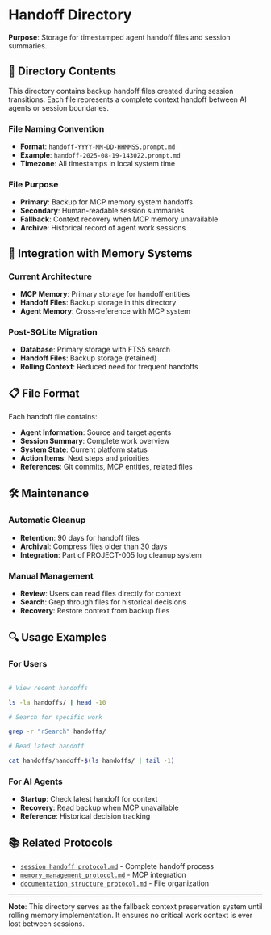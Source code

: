 # Handoff Directory

**Purpose**: Storage for timestamped agent handoff files and session summaries.

## 📁 **Directory Contents**

This directory contains backup handoff files created during session transitions. Each file represents a complete context handoff between AI agents or session boundaries.

### **File Naming Convention**

- **Format**: `handoff-YYYY-MM-DD-HHMMSS.prompt.md`
- **Example**: `handoff-2025-08-19-143022.prompt.md`
- **Timezone**: All timestamps in local system time

### **File Purpose**

- **Primary**: Backup for MCP memory system handoffs
- **Secondary**: Human-readable session summaries
- **Fallback**: Context recovery when MCP memory unavailable
- **Archive**: Historical record of agent work sessions

## 🔄 **Integration with Memory Systems**

### **Current Architecture**

- **MCP Memory**: Primary storage for handoff entities
- **Handoff Files**: Backup storage in this directory
- **Agent Memory**: Cross-reference with MCP system

### **Post-SQLite Migration**

- **Database**: Primary storage with FTS5 search
- **Handoff Files**: Backup storage (retained)
- **Rolling Context**: Reduced need for frequent handoffs

## 📋 **File Format**

Each handoff file contains:

- **Agent Information**: Source and target agents
- **Session Summary**: Complete work overview
- **System State**: Current platform status
- **Action Items**: Next steps and priorities
- **References**: Git commits, MCP entities, related files

## 🛠️ **Maintenance**

### **Automatic Cleanup**

- **Retention**: 90 days for handoff files
- **Archival**: Compress files older than 30 days
- **Integration**: Part of PROJECT-005 log cleanup system

### **Manual Management**

- **Review**: Users can read files directly for context
- **Search**: Grep through files for historical decisions
- **Recovery**: Restore context from backup files

## 🔍 **Usage Examples**

### **For Users**

```bash

# View recent handoffs

ls -la handoffs/ | head -10

# Search for specific work

grep -r "rSearch" handoffs/

# Read latest handoff

cat handoffs/handoff-$(ls handoffs/ | tail -1)
```

### **For AI Agents**

- **Startup**: Check latest handoff for context
- **Recovery**: Read backup when MCP unavailable
- **Reference**: Historical decision tracking

## 📚 **Related Protocols**

- [`session_handoff_protocol.md`](../rProtocols/session_handoff_protocol.md) - Complete handoff process
- [`memory_management_protocol.md`](../rProtocols/memory_management_protocol.md) - MCP integration
- [`documentation_structure_protocol.md`](../rProtocols/documentation_structure_protocol.md) - File organization

---

**Note**: This directory serves as the fallback context preservation system until rolling memory implementation. It ensures no critical work context is ever lost between sessions.

